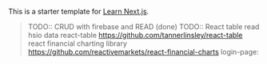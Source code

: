 This is a starter template for [Learn Next.js](https://nextjs.org/learn).
> TODO:: CRUD with firebase and
> READ (done)
> TODO:: React table read hsio data 
> react-table https://github.com/tannerlinsley/react-table
> react financial charting library https://github.com/reactivemarkets/react-financial-charts
> login-page: